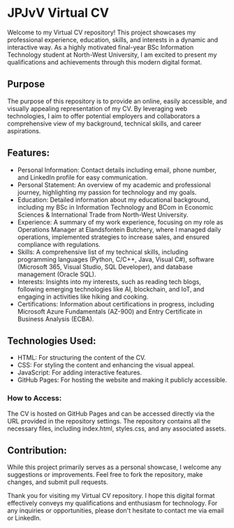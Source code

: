 # JPJvV Virtual CV
Welcome to my Virtual CV repository! This project showcases my professional experience, education, skills, and interests in a dynamic and interactive way. As a highly motivated final-year BSc Information Technology student at North-West University, I am excited to present my qualifications and achievements through this modern digital format.

## Purpose
The purpose of this repository is to provide an online, easily accessible, and visually appealing representation of my CV. By leveraging web technologies, I aim to offer potential employers and collaborators a comprehensive view of my background, technical skills, and career aspirations.

## Features:
- Personal Information: Contact details including email, phone number, and LinkedIn profile for easy communication.
- Personal Statement: An overview of my academic and professional journey, highlighting my passion for technology and my goals.
- Education: Detailed information about my educational background, including my BSc in Information Technology and BCom in Economic Sciences & International Trade from North-West University.
- Experience: A summary of my work experience, focusing on my role as Operations Manager at Elandsfontein Butchery, where I managed daily operations, implemented strategies to increase sales, and ensured compliance with regulations.
- Skills: A comprehensive list of my technical skills, including programming languages (Python, C/C++, Java, Visual C#), software (Microsoft 365, Visual Studio, SQL Developer), and database management (Oracle SQL).
- Interests: Insights into my interests, such as reading tech blogs, following emerging technologies like AI, blockchain, and IoT, and engaging in activities like hiking and cooking.
- Certifications: Information about certifications in progress, including Microsoft Azure Fundamentals (AZ-900) and Entry Certificate in Business Analysis (ECBA).
## Technologies Used:
- HTML: For structuring the content of the CV.
- CSS: For styling the content and enhancing the visual appeal.
- JavaScript: For adding interactive features.
- GitHub Pages: For hosting the website and making it publicly accessible.
### How to Access:
The CV is hosted on GitHub Pages and can be accessed directly via the URL provided in the repository settings. The repository contains all the necessary files, including index.html, styles.css, and any associated assets.

## Contribution:
While this project primarily serves as a personal showcase, I welcome any suggestions or improvements. Feel free to fork the repository, make changes, and submit pull requests.

Thank you for visiting my Virtual CV repository. I hope this digital format effectively conveys my qualifications and enthusiasm for technology. For any inquiries or opportunities, please don't hesitate to contact me via email or LinkedIn.
